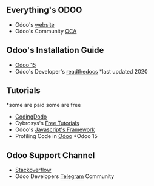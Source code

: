 ## Everything's ODOO
- Odoo's [website](odoo.com)
- Odoo's Community [OCA](https://odoo-community.org/)

## Odoo's Installation Guide
- [Odoo 15](https://www.odoo.com/documentation/15.0/administration/install/install.html#windows)
- Odoo's Developer's [readthedocs](https://odoo-development.readthedocs.io/en/latest/dev/py/index.html) *last updated 2020

## Tutorials
*some are paid some are free
- [CodingDodo](https://codingdodo.com/)
- Cybrosys's [Free Tutorials](https://www.cybrosys.com/odoo-development-tutorial/)
- Odoo's [Javascript's Framework](https://www.oocademy.com/v15.0/tutorial/introduction-to-the-odoo-javascript-framework-116)
- Profiling Code in [Odoo](https://www.oocademy.com/v15.0/tutorial/profiling-code-in-odoo-105) *Odoo 15

## Odoo Support Channel
- [Stackoverflow](https://stackoverflow.com/questions/tagged/odoo)
- Odoo Developers [Telegram](https://t.me/odoo_developers) Community
